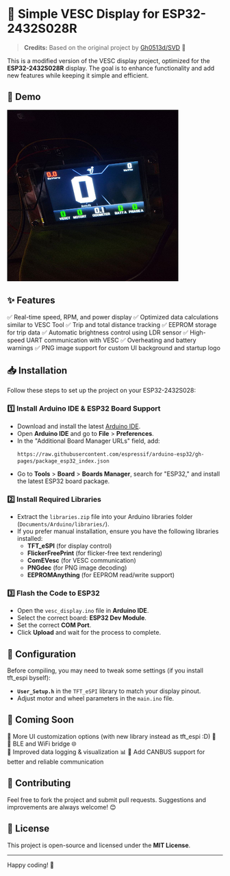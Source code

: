 # 🚀 Simple VESC Display for ESP32-2432S028R

> **Credits:** Based on the original project by [Gh0513d/SVD](https://github.com/Gh0513d/SVD) 🔗

This is a modified version of the VESC display project, optimized for the **ESP32-2432S028R** display. The goal is to enhance functionality and add new features while keeping it simple and efficient.

## 🎨 Demo

<img src="./imgs/demo.jpg" alt="Demo Image" width="400" height="400">

## ✨ Features

✅ Real-time speed, RPM, and power display
✅ Optimized data calculations similar to VESC Tool
✅ Trip and total distance tracking
✅ EEPROM storage for trip data
✅ Automatic brightness control using LDR sensor
✅ High-speed UART communication with VESC
✅ Overheating and battery warnings
✅ PNG image support for custom UI background and startup logo

## 📥 Installation

Follow these steps to set up the project on your ESP32-2432S028:

### 1️⃣ Install Arduino IDE & ESP32 Board Support
- Download and install the latest [Arduino IDE](https://www.arduino.cc/en/software).
- Open **Arduino IDE** and go to **File** > **Preferences**.
- In the "Additional Board Manager URLs" field, add:
  ```
  https://raw.githubusercontent.com/espressif/arduino-esp32/gh-pages/package_esp32_index.json
  ```
- Go to **Tools** > **Board** > **Boards Manager**, search for "ESP32," and install the latest ESP32 board package.

### 2️⃣ Install Required Libraries
- Extract the `libraries.zip` file into your Arduino libraries folder (`Documents/Arduino/libraries/`).
- If you prefer manual installation, ensure you have the following libraries installed:
  - **TFT_eSPI** (for display control)
  - **FlickerFreePrint** (for flicker-free text rendering)
  - **ComEVesc** (for VESC communication)
  - **PNGdec** (for PNG image decoding)
  - **EEPROMAnything** (for EEPROM read/write support)

### 3️⃣ Flash the Code to ESP32
- Open the `vesc_display.ino` file in **Arduino IDE**.
- Select the correct board: **ESP32 Dev Module**.
- Set the correct **COM Port**.
- Click **Upload** and wait for the process to complete.

## 🔧 Configuration

Before compiling, you may need to tweak some settings (if you install tft_espi byself):
- **`User_Setup.h`** in the `TFT_eSPI` library to match your display pinout.
- Adjust motor and wheel parameters in the `main.ino` file.

## 🚀 Coming Soon

🔹 More UI customization options (with new library instead as tft_espi :D) 🎨  
🔹 BLE and WiFi bridge 🌐  
🔹 Improved data logging & visualization 📊
🔹 Add CANBUS support for better and reliable communication

## 🤝 Contributing

Feel free to fork the project and submit pull requests. Suggestions and improvements are always welcome! 😊

## 📜 License

This project is open-source and licensed under the **MIT License**.

---

Happy coding! 🚀

